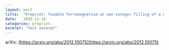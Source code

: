 ```yaml
---
layout: post
title:  "Preprint: Tunable ferromagnetism at non-integer filling of a moiré superlattice"
date:   2020-12-18
categories: preprint
excerpt: "test excerpt"
---
```






arXiv: [https://arxiv.org/abs/2012.10075](https://arxiv.org/abs/2012.10075)